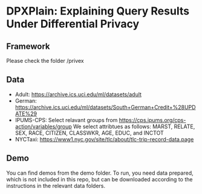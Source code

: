 # DPXPlain: Explaining Query Results Under Differential Privacy

## Framework

Please check the folder /privex

## Data

- Adult: https://archive.ics.uci.edu/ml/datasets/adult
- German: https://archive.ics.uci.edu/ml/datasets/South+German+Credit+%28UPDATE%29
- IPUMS-CPS: Select relavant groups from https://cps.ipums.org/cps-action/variables/group  We select attribtues as follows: 
MARST,
RELATE,
SEX,
RACE,
CITIZEN,
CLASSWKR,
AGE,
EDUC,
and INCTOT
- NYCTaxi: https://www1.nyc.gov/site/tlc/about/tlc-trip-record-data.page

## Demo

You can find demos from the demo folder. To run, you need data prepared, which is not included in this repo, but can be downloaded according to the instructions in the relevant data folders.
